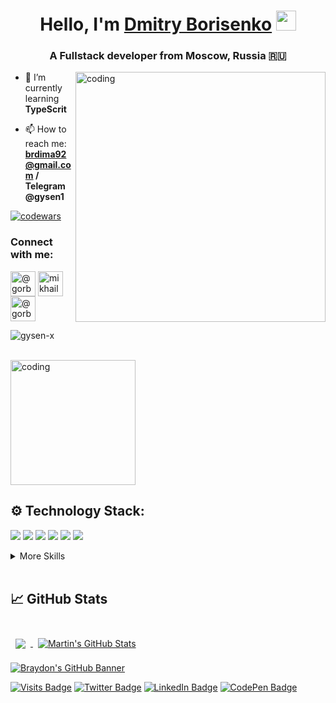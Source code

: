 <h1 align="center">Hello, I'm <a href="https://www.linkedin.com/in/dmitry-borisenko-9a8144128/" target="_blank">Dmitry Borisenko</a> 
<img src="https://github.com/blackcater/blackcater/raw/main/images/Hi.gif" height="32"/></h1>
<h3 align="center">A Fullstack developer from Moscow, Russia 🇷🇺</h3>

<img align="right" alt="coding" width="400" src="https://c.tenor.com/2uyENRmiUt0AAAAC/coding.gif">

- 🌱 I’m currently learning **TypeScrit**

- 📫 How to reach me: **brdima92@gmail.com / Telegram @gysen1**


<a href="https://www.codewars.com/" target="blank"><img alt="codewars" src="https://www.codewars.com/users/gysen/badges/large"></a>

<h3 align="left">Connect with me:</h3>
<p align="left">
<a href="https://t.me/gysen1" target="_blank"><img align="center" src="https://upload.wikimedia.org/wikipedia/commons/thumb/8/83/Telegram_2019_Logo.svg/800px-Telegram_2019_Logo.svg.png" alt="@gorbadey_m" height="40" width="40" /></a>
<a href="https://www.linkedin.com/in/dmitry-borisenko-9a8144128/" target="_blank"><img align="center" src="https://raw.githubusercontent.com/rahuldkjain/github-profile-readme-generator/master/src/images/icons/Social/linked-in-alt.svg" alt="mikhail-gorbadey" height="40" width="40" /></a>
<a href="https://instagram.com/gysen?igshid=YmMyMTA2M2Y=" target="_blank"><img align="center" src="https://raw.githubusercontent.com/rahuldkjain/github-profile-readme-generator/master/src/images/icons/Social/instagram.svg" alt="@gorbadey_m" height="40" width="40" /></a>
</p>

<p align="left"> <img src="https://komarev.com/ghpvc/?username=gysen-x&label=Profile%20views&color=0e75b6&style=flat" alt="gysen-x" /> </p>

<br>

<img alt="coding" width="200" src="https://badges.aleen42.com/src/lunkr.svg">

## ⚙️ Technology Stack:

![](https://img.shields.io/badge/Code-React-informational?style=flat&logo=react&logoColor=white&color=4AB197)
![](https://img.shields.io/badge/Code-Redux-informational?style=flat&logo=Redux&logoColor=white&color=4AB197)
![](https://img.shields.io/badge/Code-JavaScript-informational?style=flat&logo=JavaScript&logoColor=white&color=4AB197)
![](https://img.shields.io/badge/Code-TypeScript-informational?style=flat&logo=TypeScript&logoColor=white&color=4AB197)
![](https://img.shields.io/badge/Code-MongoDB-informational?style=flat&logo=MongoDB&logoColor=white&color=4AB197)
![](https://img.shields.io/badge/Code-MySQL-informational?style=flat&logo=MySQL&logoColor=white&color=4AB197)

<details>
<summary>More Skills</summary>
<br>

![](https://img.shields.io/badge/Style-CSS-informational?style=flat&logo=css3&logoColor=white&color=4AB197)
![](https://img.shields.io/badge/Style-Tailwind-informational?style=flat&logo=Tailwind-CSS&logoColor=white&color=4AB197)
![](https://img.shields.io/badge/Style-Sass-informational?style=flat&logo=Sass&logoColor=white&color=4AB197)
![](https://img.shields.io/badge/Style-Stylus-informational?style=flat&logo=Stylus&logoColor=white&color=4AB197)

<br>

![](https://img.shields.io/badge/Test-Jest-informational?style=flat&logo=jest&logoColor=white&color=4AB197)
  
<br>
  
![](https://img.shields.io/badge/Tools-Docker-informational?style=flat&logo=docker&logoColor=white&color=4AB197)
![](https://img.shields.io/badge/Tools-NPM-informational?style=flat&logo=npm&logoColor=white&color=4AB197)
![](https://img.shields.io/badge/Tools-Postman-informational?style=flat&logo=Postman&logoColor=white&color=4AB197)
![](https://img.shields.io/badge/Tools-Photoshop-informational?style=flat&logo=Adobe-Photoshop&logoColor=white&color=4AB197)
![](https://img.shields.io/badge/Tools-GitHub-informational?style=flat&logo=GitHub&logoColor=white&color=4AB197)
![](https://img.shields.io/badge/Tools-GitLab-informational?style=flat&logo=GitLab&logoColor=white&color=4AB197)
![](https://img.shields.io/badge/Tools-Jira-informational?style=flat&logo=Jira-Software&logoColor=white&color=4AB197)

</details>

<br>

## &#x1f4c8; GitHub Stats

<br>

<a href="https://github.com/braydoncoyer">
  <img align="center" style="margin:0.5rem" src="https://github-readme-stats.vercel.app/api/top-langs/?username=braydoncoyer&hide=html,css&title_color=ffffff&text_color=c9cacc&icon_color=4AB197&bg_color=1A2B34" />
</a>

<a href="https://github.com/braydoncoyer">
  <img align="center" style="margin:0.5rem" src="https://github-readme-stats.vercel.app/api?username=braydoncoyer&show_icons=true&line_height=27&count_private=true&title_color=ffffff&text_color=c9cacc&icon_color=4AB097&bg_color=1A2B34" alt="Martin's GitHub Stats" />
</a>

<br>

[![Braydon's GitHub Banner](./assets/GitHubHeader.png)](https://braydoncoyer.dev)

[![Visits Badge](https://badges.pufler.dev/visits/braydoncoyer/braydoncoyer)](https:braydoncoyer.dev)
[![Twitter Badge](https://img.shields.io/badge/Twitter-Profile-informational?style=flat&logo=twitter&logoColor=white&color=1CA2F1)](https://twitter.com/BraydonCoyer)
[![LinkedIn Badge](https://img.shields.io/badge/LinkedIn-Profile-informational?style=flat&logo=linkedin&logoColor=white&color=0D76A8)](https://www.linkedin.com/in/braydon-coyer/)
[![CodePen Badge](https://img.shields.io/badge/CodePen-Profile-informational?style=flat&logo=codepen&logoColor=white&color=black)](https://codepen.io/braydoncoyer)

<br>

